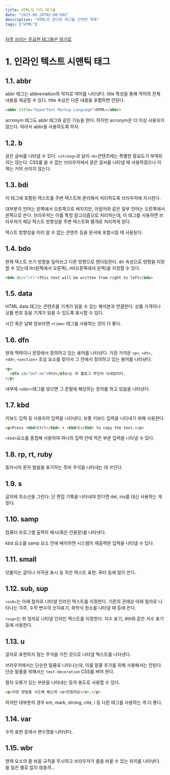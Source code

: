 ```yaml
---
title: HTML의 기타 태그들
date: "2023-06-28T02:00:00Z"
description: "HTML의 잡다한 태그들 간략한 목록"
tags: ["HTML"]
---
```


[자주 쓰이는 주요한 태그들은 여기로](https://witch.work/posts/dev/html-doc-structure)

# 1. 인라인 텍스트 시맨틱 태그

## 1.1. abbr

abbr 태그는 abbreviation의 약자로 약어를 나타낸다. title 특성을 통해 약어의 전체 내용을 제공할 수 있다. title 속성은 다른 내용을 포함하면 안된다.

```html
<abbr title="HyperText Markup Language">HTML</abbr>
```

acronym 태그도 abbr 태그와 같은 기능을 한다. 하지만 acronym은 더 이상 사용되지 않는다. 따라서 abbr을 사용하도록 하자.

## 1.2. b

굵은 글씨를 나타낼 수 있다. `<strong>`과 달리 `<b>`콘텐츠에는 특별한 중요도가 부여되지는 않는다. CSS를 쓸 수 없는 브라우저에서 굵은 글씨를 나타낼 때 사용하였으나 이제는 거의 쓰이지 않는다.

## 1.3. bdi

이 태그에 포함된 텍스트를 주변 텍스트와 분리해서 처리하도록 브라우저에 지시한다.

대부분의 언어는 왼쪽에서 오른쪽으로 써지지만, 아랍어와 같은 일부 언어는 오른쪽에서 왼쪽으로 쓴다. 브라우저는 이를 특정 알고리즘으로 처리하는데, 이 태그를 사용하면 브라우저가 해당 텍스트 방향성을 주변 텍스트와 별개로 처리하게 된다.

텍스트 방향성을 미리 알 수 없는 콘텐츠 등을 문서에 포함시킬 때 사용된다.

## 1.4. bdo

현재 텍스트 쓰기 방향을 덮어쓰고 다른 방향으로 렌더링한다. dir 속성으로 방향을 지정할 수 있는데 ltr(왼쪽에서 오른쪽), rtl(오른쪽에서 왼쪽)을 지정할 수 있다.

```html
<bdo dir="rtl">This text will be written from right to left</bdo>
```

## 1.5. data

HTML data 태그는 콘텐츠를 기계가 읽을 수 있는 해석본과 연결한다. 상품 가격이나 상품 번호 등을 기계가 읽을 수 있도록 표시할 수 있다.

시간 혹은 날짜 정보라면 `<time>` 태그를 사용하는 것이 더 좋다.


## 1.6. dfn

현재 맥락이나 문장에서 정의하고 있는 용어를 나타낸다. 가장 가까운 `<p>`, `<dt>, <dd>`, `<section>` 조상 요소를 찾아서 그 안에서 정의하고 있는 용어를 나타낸다.

```html
<p>
  <dfn id="def-me">마녀</dfn>는 이 블로그 주인의 닉네임이다.
</p>
```

내부에 `<abbr>`태그를 넣으면 그 준말에 해당하는 정의를 하고 있음을 나타낸다.

## 1.7. kbd

키보드 입력 등 사용자의 입력을 나타낸다. 보통 키보드 입력을 나타내기 위해 사용한다.

```html
<p>Press <kbd>Ctrl</kbd> + <kbd>C</kbd> to copy the text.</p>
```

`<kbd>`요소를 중첩해 사용하여 하나의 입력 안에 작은 부분 입력을 나타낼 수 있다.

## 1.8. rp, rt, ruby

동아시아 문자 발음을 표기하는 루비 주석을 나타내는 데 쓰인다.

## 1.9. s

글자에 취소선을 그린다. 단 편집 기록을 나타내야 한다면 del, ins를 대신 사용하는 게 맞다.

## 1.10. samp

컴퓨터 프로그램 출력의 예시(혹은 인용문)를 나타낸다.

kbd 요소를 samp 요소 안에 배치하면 시스템이 재출력한 입력을 나타낼 수 있다.

## 1.11. small

덧붙이는 글이나 저작권 표시 등 작은 텍스트 표현. 푸터 등에 많이 쓴다.

## 1.12. sub, sup

`<sub>`는 아래 첨자로 나타낼 인라인 텍스트를 지정한다. 기존의 관례상 아래 첨자로 나타나는 각주, 수학 변수의 숫자표기, 화학식 원소를 나타낼 때 등에 쓴다.

`<sup>`는 위 첨자로 나타낼 인라인 텍스트를 지정한다. 지수 표기, 4th와 같은 서수 표기 등에 사용한다.

## 1.13. u

글자로 표현하지 않는 주석을 가진 것으로 나타낼 텍스트를 나타낸다.

브라우저에서는 단순한 밑줄로 나타나는데, 이를 밑줄 추가를 위해 사용해서는 안된다. 단순 밑줄을 위해서는 `text-decoration` CSS를 써야 한다.

철자 오류가 있는 부분을 나타내는 등의 용도로 사용할 수 있다.

```html
<p>이런 방법을 시도해 봤는데 <u>안됬어요</u>.</p>
```

하지만 대부분의 경우 em, mark, strong, cite, i 등 다른 태그를 사용하는 게 더 좋다.

## 1.14. var

수학 표현 등에서 변수명을 나타낸다. 

## 1.15. wbr

현재 요소의 줄 바꿈 규칙을 무시하고 브라우저가 줄을 바꿀 수 있는 위치를 나타낸다. 쓸 일은 별로 없지 않을까...